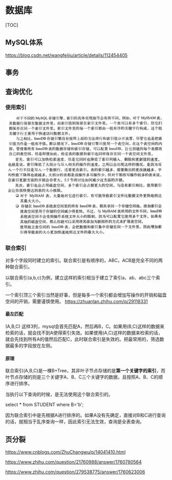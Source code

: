 # 数据库
[TOC]
## MySQL体系
https://blog.csdn.net/wangfeijiu/article/details/112454405
## 事务


## 查询优化
### 使用索引
![](.img/index.png)
![](.img/index_shortage.png)

### 联合索引
对多个字段同时建立的索引。联合索引是有顺序的，ABC，ACB是完全不同的两种联合索引。

以联合索引(a,b,c)为例，建立这样的索引相当于建立了索引a、ab、abc三个索引。

一个索引顶三个索引当然是好事，但是每多一个索引都会增加写操作的开销和磁盘空间的开销，需要谨慎使用。
https://zhuanlan.zhihu.com/p/29118331

#### 最左匹配
(A,B,C) 这样3列，mysql会首先匹配A，然后再B，C。如果用(B,C)这样的数据来检索的话，就会找不到A使得索引失效。如果使用(A,C)这样的数据来检索的话，就会先找到所有A的值然后匹配C，此时联合索引是失效的。把最常用的，筛选数据最多的字段放在左侧。

#### 原理
联合索引(A,B,C)是一棵B+Tree，其非叶子节点存储的是**第一个关键字的索引**，而叶节点存储的则是三个关键字A、B、C三个关键字的数据，且按照A、B、C的顺序进行排序。

当执行以下查询的时候，是无法使用这个联合索引的。

select * from STUDENT where B='b';

因为联合索引中是先根据A进行排序的。如果A没有先确定，直接对B和C进行查询的话，就相当于乱序查询一样，因此索引无法生效，查询是全表查询。

## 页分裂
https://www.cnblogs.com/ZhuChangwu/p/14041410.html


https://www.zhihu.com/question/21760988/answer/1760780564



https://www.zhihu.com/question/279538775/answer/1760623006

